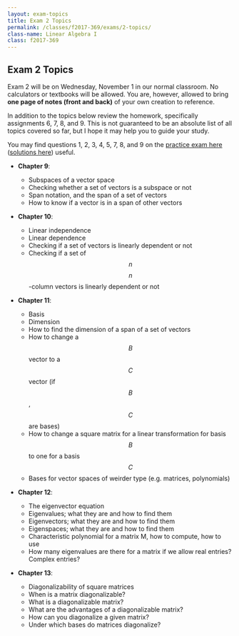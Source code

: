 ```yaml
---
layout: exam-topics
title: Exam 2 Topics
permalink: /classes/f2017-369/exams/2-topics/
class-name: Linear Algebra I
class: f2017-369
---
```


## Exam 2 Topics

Exam 2 will be on Wednesday, November 1 in our normal classroom. No calculators
or textbooks will be allowed. You are, however, allowed to bring **one page of
notes (front and back)** of your own creation to reference.

In addition to the topics below review the homework, specifically assignments 6, 7, 8, and 9.
This is not guaranteed to be an absolute list of all topics covered so far, but
I hope it may help you to guide your study.

You may find questions 1, 2, 3, 4, 5, 7, 8, and 9 on the [practice exam
here](http://www.math.colostate.edu/~clayton/teaching/m369s17/exams/exam2practice.pdf)
([solutions
here](http://www.math.colostate.edu/~clayton/teaching/m369s17/exams/exam2practicesolutions.pdf))
useful.

+   **Chapter 9**:
    +   Subspaces of a vector space
    +   Checking whether a set of vectors is a subspace or not
    +   Span notation, and the span of a set of vectors
    +   How to know if a vector is in a span of other vectors
    
+   **Chapter 10**:
    +   Linear independence
    +   Linear dependence
    +   Checking if a set of vectors is linearly dependent or not
    +   Checking if a set of $$n$$ $$n$$-column vectors is linearly dependent or not

+   **Chapter 11**:
    +   Basis
    +   Dimension
    +   How to find the dimension of a span of a set of vectors
    +   How to change a $$B$$ vector to a $$C$$ vector (if $$B$$, $$C$$ are bases)
    +   How to change a square matrix for a linear transformation for basis $$B$$ to one for a basis $$C$$
    +   Bases for vector spaces of weirder type (e.g. matrices, polynomials)

+   **Chapter 12**:
    +   The eigenvector equation
    +   Eigenvalues; what they are and how to find them
    +   Eigenvectors; what they are and how to find them
    +   Eigenspaces; what they are and how to find them
    +   Characteristic polynomial for a matrix M, how to compute, how to use
    +   How many eigenvalues are there for a matrix if we allow real entries? Complex entries?

+   **Chapter 13**:
    +   Diagonalizability of square matrices
    +   When is a matrix diagonalizable?
    +   What is a diagonalizable matrix?
    +   What are the advantages of a diagonalizable matrix?
    +   How can you diagonalize a given matrix?
    +   Under which bases do matrices diagonalize?
